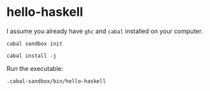 # hello-haskell

I assume you already have `ghc` and `cabal` installed on your computer.

```
cabal sandbox init
```

```
cabal install -j
```

Run the executable:
```
.cabal-sandbox/bin/hello-haskell
```
